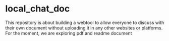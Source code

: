 # local_chat_doc
This repository is about building a webtool to allow everyone to discuss with their own document without uploading it in any other websites or platforms. For the moment, we are exploring pdf and readme document
